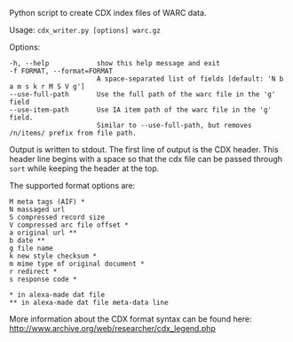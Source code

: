 Python script to create CDX index files of WARC data.

Usage: `cdx_writer.py [options] warc.gz`

Options:

    -h, --help            show this help message and exit
    -f FORMAT, --format=FORMAT
                          A space-separated list of fields [default: 'N b a m s k r M S V g']
    --use-full-path       Use the full path of the warc file in the 'g' field
    --use-item-path       Use IA item path of the warc file in the 'g' field.
                          Similar to --use-full-path, but removes /n/items/ prefix from file path.

Output is written to stdout. The first line of output is the CDX header.
This header line begins with a space so that the cdx file can be passed
through `sort` while keeping the header at the top.

The supported format options are:

    M meta tags (AIF) *
    N massaged url
    S compressed record size
    V compressed arc file offset *
    a original url **
    b date **
    g file name
    k new style checksum *
    m mime type of original document *
    r redirect *
    s response code *

    * in alexa-made dat file
    ** in alexa-made dat file meta-data line

More information about the CDX format syntax can be found here:
http://www.archive.org/web/researcher/cdx_legend.php
